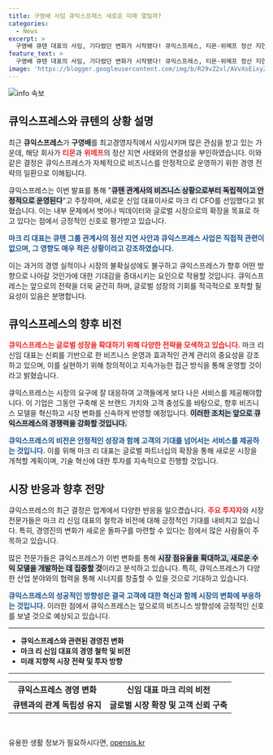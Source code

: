 ```yaml
---
title: 구영배 사임 큐익스프레스 새로운 미래 열릴까?
categories:
  - News
excerpt: >
  구영배 큐텐 대표의 사임, 기다렸던 변화가 시작됐다! 큐익스프레스, 티몬·위메프 정산 지연과의 무관함을 강조하며 마크 리 CFO를 신임 대표로 임명. 과연 새로운 경영진이 어떤 혁신을 가져올까? 클릭해서 자세히 알아보세요!
feature_text: >
  구영배 큐텐 대표의 사임, 기다렸던 변화가 시작됐다! 큐익스프레스, 티몬·위메프 정산 지연과의 무관함을 강조하며 마크 리 CFO를 신임 대표로 임명. 과연 새로운 경영진이 어떤 혁신을 가져올까? 클릭해서 자세히 알아보세요!
image: 'https://blogger.googleusercontent.com/img/b/R29vZ2xl/AVvXsEixyZcFfHzMRdzZMjFBmAUKJYCLCGyLL1o632UiGVXcaFdKo_bkvkuCioo0uUKlGfBVcT3P84aROyZIXSBEx3Aw5nCQ3pTgDom1WDC4m8eifvWiAmWEEVb4x6G_l8C0QH225ldMjyaFvpxGEBGNO37VmDTDMHGhJPq73UglMfDca1-0aw/s1600/blogspot.png'
---
```


<p><img src="https://blogger.googleusercontent.com/img/b/R29vZ2xl/AVvXsEixyZcFfHzMRdzZMjFBmAUKJYCLCGyLL1o632UiGVXcaFdKo_bkvkuCioo0uUKlGfBVcT3P84aROyZIXSBEx3Aw5nCQ3pTgDom1WDC4m8eifvWiAmWEEVb4x6G_l8C0QH225ldMjyaFvpxGEBGNO37VmDTDMHGhJPq73UglMfDca1-0aw/s1600/blogspot.png" alt="info 속보" /></p>

<h2 data-ke-size="size26">큐익스프레스와 큐텐의 상황 설명</h2>

<p data-ke-size="size16">최근 <b>큐익스프레스</b>가 <b>구영배</b>를 최고경영자직에서 사임시키며 많은 관심을 받고 있는 가운데, 해당 회사가 <b><span style="color: #ee2323;">티몬</span></b>과 <b><span style="color: #ee2323;">위메프</span></b>의 정산 지연 사태와의 연결성을 부인하였습니다. 이와 같은 결정은 큐익스프레스가 자체적으로 비즈니스를 안정적으로 운영하기 위한 경영 전략의 일환으로 이해됩니다.</p>

<p data-ke-size="size16">큐익스프레스는 이번 발표를 통해 "<b><span style="background-color: #21538527;">큐텐 관계사의 비즈니스 상황으로부터 독립적이고 안정적으로 운영된다</span></b>"고 주장하며, 새로운 신임 대표이사로 마크 리 CFO를 선임했다고 밝혔습니다. 이는 내부 문제에서 벗어나 빅데이터와 글로벌 시장으로의 확장을 목표로 하고 있다는 점에서 긍정적인 신호로 평가받고 있습니다.</p>

<p data-ke-size="size16"><b><span style="color: #1a5490;">마크 리 대표는  큐텐 그룹 관계사의 정산 지연 사안과 큐익스프레스 사업은 직접적 관련이 없으며, 그 영향도 매우 적은 상황이라고 강조하였습니다.</span></b></p>

<p data-ke-size="size16">이는 과거의 경영 실적이나 시장의 불확실성에도 불구하고 큐익스프레스가 향후 어떤 방향으로 나아갈 것인가에 대한 기대감을 증대시키는 요인으로 작용할 것입니다. 큐익스프레스는 앞으로의 전략을 더욱 굳건히 하며, 글로벌 성장의 기회를 적극적으로 포착할 필요성이 있음은 분명합니다.</p>

<h2 data-ke-size="size26">큐익스프레스의 향후 비전</h2>

<p data-ke-size="size16"><b><span style="color: #ee2323;">큐익스프레스는 글로벌 성장을 확대하기 위해 다양한 전략을 모색하고 있습니다.</span></b> 마크 리 신임 대표는 신뢰를 기반으로 한 비즈니스 운영과 효과적인 관계 관리의 중요성을 강조하고 있으며, 이를 실현하기 위해 창의적이고 지속가능한 접근 방식을 통해 운영할 것이라고 밝혔습니다.</p>

<p data-ke-size="size16">큐익스프레스는 시장의 요구에 잘 대응하여 고객들에게 보다 나은 서비스를 제공해야합니다. 이 기업은 그동안 구축해 온 브랜드 가치와 고객 충성도를 바탕으로, 향후 비즈니스 모델을 혁신하고 시장 변화를 신속하게 반영할 예정입니다. <b><span style="background-color: #21538527;">이러한 조치는 앞으로 큐익스프레스의 경쟁력을 강화할 것입니다.</span></b></p>

<p data-ke-size="size16"><b><span style="color: #1a5490;">큐익스프레스의 비전은 안정적인 성장과 함께 고객의 기대를 넘어서는 서비스를 제공하는 것입니다.</span></b> 이를 위해 마크 리 대표는 글로벌 파트너십의 확장을 통해 새로운 시장을 개척할 계획이며, 기술 혁신에 대한 투자를 지속적으로 진행할 것입니다.</p>

<h2 data-ke-size="size26">시장 반응과 향후 전망</h2>

<p data-ke-size="size16">큐익스프레스의 최근 결정은 업계에서 다양한 반응을 일으켰습니다. <b><span style="color: #ee2323;">주요 투자자</span></b>와 시장 전문가들은 마크 리 신임 대표의 철학과 비전에 대해 긍정적인 기대를 내비치고 있습니다. 특히, 경영진의 변화가 새로운 돌파구를 마련할 수 있다는 점에서 많은 사람들이 주목하고 있습니다.</p>

<p data-ke-size="size16">많은 전문가들은 큐익스프레스가 이번 변화를 통해 <b><span style="background-color: #21538527;">시장 점유율을 확대하고, 새로운 수익 모델을 개발하는 데 집중할 것</span></b>이라고 분석하고 있습니다. 특히, 큐익스프레스가 다양한 산업 분야와의 협력을 통해 시너지를 창출할 수 있을 것으로 기대하고 있습니다.</p>

<p data-ke-size="size16"><b><span style="color: #1a5490;">큐익스프레스의 성공적인 방향성은 결국 고객에 대한 혁신과 함께 시장의 변화에 부응하는 것입니다.</span></b> 이러한 점에서 큐익스프레스는 앞으로의 비즈니스 방향성에 긍정적인 신호를 보낼 것으로 예상되고 있습니다.</p>

<hr>

<ul>
  <li><b>큐익스프레스와 관련된 경영진 변화</b></li>
  <li><b>마크 리 신임 대표의 경영 철학 및 비전</b></li>
  <li><b>미래 지향적 시장 전략 및 투자 방향</b></li>
</ul>

<hr>

<table style="width: 100%;">
  <tr>
    <td style="text-align: center; height: 30px;"><b>큐익스프레스 경영 변화</b></td>
    <td style="text-align: center; height: 30px;"><b>신임 대표 마크 리의 비전</b></td>
  </tr>
  <tr>
    <td style="text-align: center; height: 30px;"><b>큐텐과의 관계 독립성 유지</b></td>
    <td style="text-align: center; height: 30px;"><b>글로벌 시장 확장 및 고객 신뢰 구축</b></td>
  </tr>
</table>

<p data-ke-size="size16">&nbsp;</p>
유용한 생활 정보가 필요하시다면, <a href="https://opensis.kr" rel="dofollow">opensis.kr</a>


